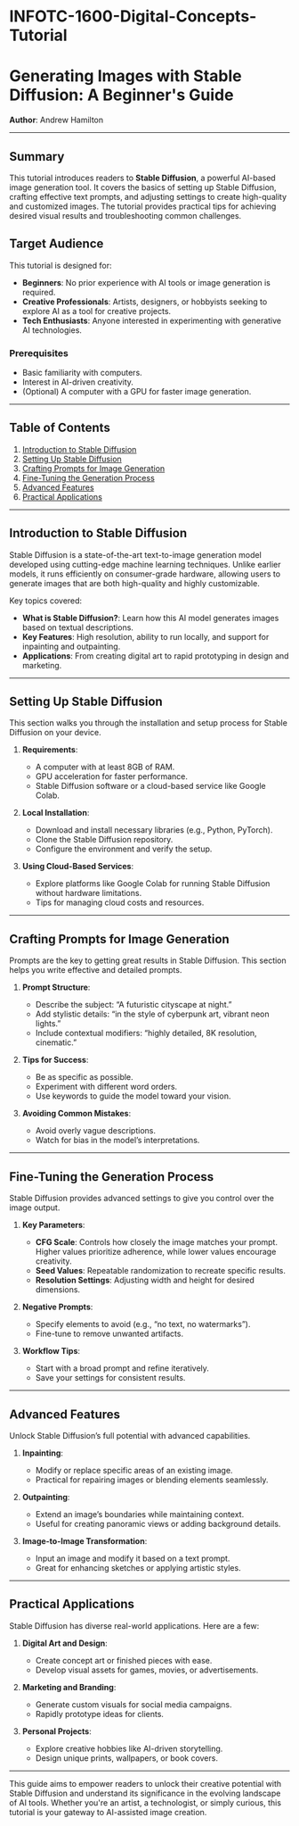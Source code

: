 # INFOTC-1600-Digital-Concepts-Tutorial
# Generating Images with Stable Diffusion: A Beginner's Guide

**Author**: Andrew Hamilton

---

## Summary

This tutorial introduces readers to **Stable Diffusion**, a powerful AI-based image generation tool. It covers the basics of setting up Stable Diffusion, crafting effective text prompts, and adjusting settings to create high-quality and customized images. The tutorial provides practical tips for achieving desired visual results and troubleshooting common challenges.

## Target Audience

This tutorial is designed for:

- **Beginners**: No prior experience with AI tools or image generation is required.
- **Creative Professionals**: Artists, designers, or hobbyists seeking to explore AI as a tool for creative projects.
- **Tech Enthusiasts**: Anyone interested in experimenting with generative AI technologies.

### Prerequisites
- Basic familiarity with computers.
- Interest in AI-driven creativity.
- (Optional) A computer with a GPU for faster image generation.

---

## Table of Contents

1. [Introduction to Stable Diffusion](#introduction-to-stable-diffusion)
2. [Setting Up Stable Diffusion](#setting-up-stable-diffusion)
3. [Crafting Prompts for Image Generation](#crafting-prompts-for-image-generation)
4. [Fine-Tuning the Generation Process](#fine-tuning-the-generation-process)
5. [Advanced Features](#advanced-features)
6. [Practical Applications](#practical-applications)

---

## Introduction to Stable Diffusion

Stable Diffusion is a state-of-the-art text-to-image generation model developed using cutting-edge machine learning techniques. Unlike earlier models, it runs efficiently on consumer-grade hardware, allowing users to generate images that are both high-quality and highly customizable.

Key topics covered:
- **What is Stable Diffusion?**: Learn how this AI model generates images based on textual descriptions.
- **Key Features**: High resolution, ability to run locally, and support for inpainting and outpainting.
- **Applications**: From creating digital art to rapid prototyping in design and marketing.

---

## Setting Up Stable Diffusion

This section walks you through the installation and setup process for Stable Diffusion on your device.

1. **Requirements**:
   - A computer with at least 8GB of RAM.
   - GPU acceleration for faster performance.
   - Stable Diffusion software or a cloud-based service like Google Colab.

2. **Local Installation**:
   - Download and install necessary libraries (e.g., Python, PyTorch).
   - Clone the Stable Diffusion repository.
   - Configure the environment and verify the setup.

3. **Using Cloud-Based Services**:
   - Explore platforms like Google Colab for running Stable Diffusion without hardware limitations.
   - Tips for managing cloud costs and resources.

---

## Crafting Prompts for Image Generation

Prompts are the key to getting great results in Stable Diffusion. This section helps you write effective and detailed prompts.

1. **Prompt Structure**:
   - Describe the subject: “A futuristic cityscape at night.”
   - Add stylistic details: “in the style of cyberpunk art, vibrant neon lights.”
   - Include contextual modifiers: “highly detailed, 8K resolution, cinematic.”

2. **Tips for Success**:
   - Be as specific as possible.
   - Experiment with different word orders.
   - Use keywords to guide the model toward your vision.

3. **Avoiding Common Mistakes**:
   - Avoid overly vague descriptions.
   - Watch for bias in the model’s interpretations.

---

## Fine-Tuning the Generation Process

Stable Diffusion provides advanced settings to give you control over the image output.

1. **Key Parameters**:
   - **CFG Scale**: Controls how closely the image matches your prompt. Higher values prioritize adherence, while lower values encourage creativity.
   - **Seed Values**: Repeatable randomization to recreate specific results.
   - **Resolution Settings**: Adjusting width and height for desired dimensions.

2. **Negative Prompts**:
   - Specify elements to avoid (e.g., “no text, no watermarks”).
   - Fine-tune to remove unwanted artifacts.

3. **Workflow Tips**:
   - Start with a broad prompt and refine iteratively.
   - Save your settings for consistent results.

---

## Advanced Features

Unlock Stable Diffusion’s full potential with advanced capabilities.

1. **Inpainting**:
   - Modify or replace specific areas of an existing image.
   - Practical for repairing images or blending elements seamlessly.

2. **Outpainting**:
   - Extend an image’s boundaries while maintaining context.
   - Useful for creating panoramic views or adding background details.

3. **Image-to-Image Transformation**:
   - Input an image and modify it based on a text prompt.
   - Great for enhancing sketches or applying artistic styles.

---

## Practical Applications

Stable Diffusion has diverse real-world applications. Here are a few:

1. **Digital Art and Design**:
   - Create concept art or finished pieces with ease.
   - Develop visual assets for games, movies, or advertisements.

2. **Marketing and Branding**:
   - Generate custom visuals for social media campaigns.
   - Rapidly prototype ideas for clients.

3. **Personal Projects**:
   - Explore creative hobbies like AI-driven storytelling.
   - Design unique prints, wallpapers, or book covers.

---

This guide aims to empower readers to unlock their creative potential with Stable Diffusion and understand its significance in the evolving landscape of AI tools. Whether you're an artist, a technologist, or simply curious, this tutorial is your gateway to AI-assisted image creation.

